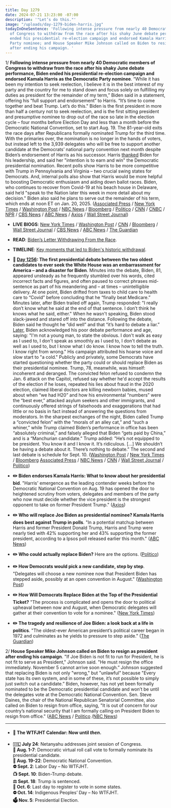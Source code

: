 ```yaml
---
title: Day 1279
date: 2024-07-21 13:23:00 -07:00
description: '"Let’s do this."'
image: "/uploads/day-1279-biden-harris.jpg"
todayInOneSentence: 'Following intense pressure from nearly 40 Democratic members
  of Congress to withdraw from the race after his shaky June debate performance, Biden
  ended his presidential re-election campaign and endorsed Kamala Harris as the Democratic
  Party nominee; and House Speaker Mike Johnson called on Biden to resign as president
  after ending his campaign. '
---
```


1/ **Following intense pressure from nearly 40 Democratic members of Congress to withdraw from the race after his shaky June debate performance, Biden ended his presidential re-election campaign and endorsed Kamala Harris as the Democratic Party nominee**. “While it has been my intention to seek reelection, I believe it is in the best interest of my party and the country for me to stand down and focus solely on fulfilling my duties as president for the remainder of my term,” Biden said in a statement, offering his “full support and endorsement” to Harris. “It’s time to come together and beat Trump. Let’s do this." Biden is the first president in more than half a century not to seek reelection, and is the first sitting president and presumptive nominee to drop out of the race so late in the election cycle – four months before Election Day and less than a month before the Democratic National Convention, set to start Aug. 19. The 81-year-old exits the race days after Republicans formally nominated Trump for the third time. With the primaries over, the nomination is no longer in the hands of voters, but instead left to the 3,939 delegates who will be free to support another candidate at the Democrats’ national party convention next month despite Biden’s endorsement of Harris as his successor. Harris [thanked](https://www.axios.com/2024/07/21/kamala-harris-nomination-president-statement) Biden for his leadership, and said her "intention is to earn and win" the Democratic presidential nomination. Recent polls show Harris to be more competitive with Trump in Pennsylvania and Virginia – two crucial swing states for Democrats. And, internal polls also show that Harris would be more helpful to boosting Democratic enthusiasm and aiding down ballot races. Biden, who continues to recover from Covid-19 at his beach house in Delaware, said he’d "speak to the Nation later this week in more detail about my decision." Biden also said he plans to serve out the remainder of his term, which ends at noon ET on Jan. 20, 2025. ([Associated Press](https://apnews.com/article/biden-drops-out-2024-election-ddffde72838370032bdcff946cfc2ce6) / [New York Times](https://www.nytimes.com/2024/07/21/us/politics/biden-drops-out.html) / [Washington Post](https://www.washingtonpost.com/politics/2024/07/21/joe-biden-drops-out/) / [NBC News](https://www.nbcnews.com/politics/2024-election/president-joe-biden-drops-2024-presidential-race-rcna159867) / [Bloomberg](https://www.bloomberg.com/news/articles/2024-07-21/biden-says-he-will-not-seek-reelection-aims-to-finish-term?sref=MIBMEEoj) / [Politico](https://www.politico.com/news/2024/07/21/biden-drops-out-election-00169980) / [CNN](https://www.cnn.com/2024/07/21/politics/joe-biden-drops-out-election/index.html) / [CNBC](https://www.cnbc.com/2024/07/21/biden-to-drop-out-of-2024-presidential-race.html) / [NPR](https://www.npr.org/2024/07/21/nx-s1-5024253/biden-drops-out-2024-presidential-election) / [CBS News](https://www.cbsnews.com/news/biden-dropping-out-2024-presidential-election/) / [ABC News](https://abcnews.go.com/Politics/biden-drops-2024-presidential-race/story?id=111648603) / [Axios](https://www.axios.com/2024/07/21/biden-2024-election-drops-out) / [Wall Street Journal](https://www.wsj.com/politics/elections/biden-drops-out-presidential-race-6b1c74fd))

* **LIVE BlOGS**: [New York Times](https://www.nytimes.com/live/2024/07/21/us/biden-drops-out-election) / [Washington Post](https://www.washingtonpost.com/elections/2024/07/21/election-2024-biden-trump-campaign-updates/) / [CNN](https://www.cnn.com/politics/live-news/biden-trump-election-07-21-24/index.html) / [Bloomberg](https://www.bloomberg.com/news/live-blog/2024-07-21/joe-biden-drops-out-of-presidential-race?srnd=homepage-americas&sref=MIBMEEoj) / [Wall Street Journal](https://www.wsj.com/livecoverage/biden-drops-out-election-2024) / [CBS News](https://www.cbsnews.com/live-updates/biden-drops-out-2024-presidential-race/) / [ABC News](https://abcnews.go.com/Politics/live-updates/biden-drops-out-updates/?id=112113289) / [The Guardian](https://www.theguardian.com/us-news/live/2024/jul/21/biden-drops-out-presidential-election)

* **READ**: [Biden’s Letter Withdrawing From the Race](https://www.nytimes.com/interactive/2024/07/21/us/biden-withdraw-letter.html).

* **TIMELINE**: [Key moments that led to Biden's historic withdrawal](https://www.axios.com/2024/07/21/biden-2024-election-withdrawal-timeline-debate).

* **📌 [Day 1256](https://whatthefuckjusthappenedtoday.com/2024/06/28/day-1256/#1-the-first-presidential-debate-betw): The first presidential debate between the two oldest candidates to ever seek the White House was an embarrassment for America – and a disaster for Biden**. Minutes into the debate, Biden, 81, appeared unsteady as he frequently stumbled over his words, cited incorrect facts and figures, and often paused to correct phrases mid-sentence as part of his meandering and – at times – unintelligible delivery. At one point, Biden drifted from taxes to child care to health care to “Covid” before concluding that he “finally beat Medicare.” Minutes later, after Biden trailed off again, Trump responded: "I really don’t know what he said at the end of that sentence. I don’t think he knows what he said, either." When he wasn't speaking, Biden stood slack-jawed and stared off into the distance. Following the debate, Biden said he thought he “did well” and that “it’s hard to debate a liar.” [Later](https://www.axios.com/2024/06/28/biden-debate-rally-north-carolina), Biden acknowledged his poor debate performance and age, saying: "I'm not a young man, to state the obvious. I don't walk as easy as I used to, I don't speak as smoothly as I used to, I don't debate as well as I used to, but I know what I do know. I know how to tell the truth. I know right from wrong." His campaign attributed his hoarse voice and slow start to "a cold." Publicly and privately, some Democrats have started questioning whether the party could or should replace Biden as their presidential nominee. Trump, 78, meanwhile, was himself: incoherent and deranged. The convicted felon refused to condemn the Jan. 6 attack on the Capitol, refused say whether he'd accept the results of the election if he loses, repeated his lies about fraud in the 2020 election, claimed liberal doctors are killing newborn babies, mused about when “we had H20” and how his environmental “numbers” were the “best ever,” attacked asylum seekers and other immigrants, and continuously offered strings of falsehoods and exaggerations that had little or no basis in fact instead of answering the questions from moderators. In the sharpest exchanges of the night, Biden called Trump a “convicted felon” with the “morals of an alley cat,” and “such a whiner,” while Trump claimed Biden’s performance in office has been “absolutely criminal,” and falsely alleged that Biden “gets paid by China,” and is a “Manchurian candidate.” Trump added: "He’s not equipped to be president. You know it and I know it. It’s ridiculous. \[...\] We shouldn’t be having a debate about it. There’s nothing to debate.” The second and last debate is schedule for Sept. 10. ([Washington Post](https://www.washingtonpost.com/politics/2024/06/27/biden-trump-debate-atlanta/) / [New York Times](https://www.nytimes.com/live/2024/06/28/us/trump-biden-debate) / [Bloomberg](https://www.bloomberg.com/news/articles/2024-06-28/biden-s-disastrous-debate-accelerates-doubts-over-his-candidacy?srnd=homepage-americas&sref=MIBMEEoj) [Associated Press](https://apnews.com/article/biden-panic-performance-democrats-debate-trump-cnn-fe6546f2c9762e80e6067ba10abedea8) / [NBC News](https://www.nbcnews.com/politics/2024-election/biden-debate-performance-democrats-panic-rcna157279) / [CNN](https://www.cnn.com/politics/live-news/presidential-debate-biden-trump-06-28-24/index.html) / [Wall Street Journal](https://www.wsj.com/livecoverage/biden-trump-first-presidential-debate-2024-election) / [Politico](https://www.politico.com/live-updates/2024/06/27/biden-trump-first-presidential-debate/how-biden-will-spin-this-00165689))

* **✏️ Biden endorses Kamala Harris: What to know about her presidential bid**. "Harris' emergence as the leading contender weeks before the Democratic National Convention on Aug. 19 has opened the door to heightened scrutiny from voters, delegates and members of the party who now must decide whether the vice president is the strongest opponent to take on former President Trump." ([Axios](https://www.axios.com/2024/07/21/kamala-harris-vice-president-biden))

* **✏️ Who will replace Joe Biden as presidential nominee? Kamala Harris does best against Trump in polls**. "In a potential matchup between Harris and former President Donald Trump, Harris and Trump were nearly tied with 42% supporting her and 43% supporting the former president, according to a Ipsos poll released earlier this month." ([ABC News](https://abcnews.go.com/Politics/biden-drops-replace-harris-trump-polls/story?id=111648515))

* **✏️ Who could actually replace Biden?** Here are the options. ([Politico](https://www.politico.com/interactives/2024/democrats-biden-replacement-pros-cons/))

* **✏️ How Democrats would pick a new candidate, step by step**. "Delegates will choose a new nominee now that President Biden has stepped aside, possibly at an open convention in August." ([Washington Post](https://www.washingtonpost.com/politics/2024/07/21/open-convention-democrats-biden-drop-out/))

* **✏️ How Will Democrats Replace Biden at the Top of the Presidential Ticket?** "The process is complicated and opens the door to political upheaval between now and August, when Democratic delegates will gather at their convention to vote for a nominee." ([New York Times](https://www.nytimes.com/2024/07/21/us/politics/biden-replace-harris.html))

* **✏️ The tragedy and resilience of Joe Biden: a look back at a life in politics**. "The oldest-ever American president’s political career began in 1972 and culminates as he yields to pressure to step aside." ([The Guardian](https://www.theguardian.com/us-news/article/2024/jul/21/biden-steps-down-political-career))

2/ **House Speaker Mike Johnson called on Biden to resign as president after ending his campaign**. "If Joe Biden is not fit to run for President, he is not fit to serve as President," Johnson said. "He must resign the office immediately. November 5 cannot arrive soon enough.” Johnson suggested that replacing Biden is not only "wrong," but "unlawful" because "Every state has its own system, and in some of these, it’s not possible to simply just switch out a candidate.” Biden, however, has not yet been formally nominated to be the Democratic presidential candidate and won’t be until the delegates vote at the Democratic National Convention. Sen. Steve Daines, the chair of the National Republican Senatorial Committee, also called on Biden to resign from office, saying, "It is out of concern for our country’s national security that I am formally calling on President Biden to resign from office." ([ABC News](https://abcnews.go.com/Politics/johnson-replacing-biden-ticket-wrong-unlawful/story?id=112129063) / [Politico](https://www.politico.com/news/2024/07/21/biden-johnson-2024-elections-laws-00169973) /[NBC News](https://www.nbcnews.com/politics/2024-election/live-blog/trump-biden-president-election-live-updates-rcna162646#rcrd47395))

---

* #### 📅 The WTFJHT Calendar: Now until *then*.

* **🇮🇱 July 24**: Netanyahu addresses joint session of Congress.\
  **🫏 Aug. 1-7**: Democratic virtual roll call vote to formally nominate its presidential candidate. \
  **🫏 Aug. 19-22**: Democratic National Convention.\
  **⛔️ Sept. 2**: Labor Day – No WTFJHT. \
  **📺 Sept. 10**: Biden-Trump debate.\
  **⚖️ Sept. 18**: Trump is sentenced.\
  **📆 Oct. 6**: Last day to register to vote in some states. \
  **⛔️ Oct. 14**: Indigenous Peoples’ Day – No WTFJHT. \
  **🗳️ Nov. 5**: Presidential Election.